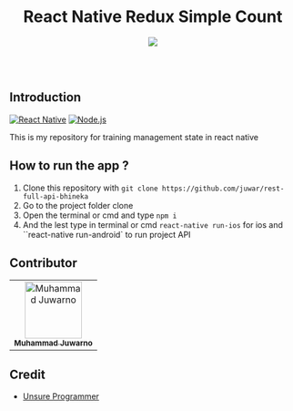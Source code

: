 <h1 align='center'>React Native Redux Simple Count</h1>

<p align='center'>
  <img src='https://miro.medium.com/max/1838/1*-B6I9Z__mLkkiSShRLR4iQ.png' />
  </a>
</p>

<br>
<br>

## Introduction
[![React Native](https://img.shields.io/badge/Express%20-4.17.1-blue.svg?style=rounded-square)](https://expressjs.com/)
[![Node.js](https://img.shields.io/badge/Node.js-v.11.15-green.svg?style=rounded-square)](https://nodejs.org/)

This is my repository for training management state in react native

## How to run the app ?
1. Clone this repository with `git clone https://github.com/juwar/rest-full-api-bhineka`
2. Go to the project folder clone
3. Open the terminal or cmd and type `npm i`
4. And the lest type in terminal or cmd `react-native run-ios` for ios and ``react-native run-android` to run project API

## Contributor
<table>
  <tr>
    <td align="center"><a href="https://github.com/juwar"><img src="https://avatars3.githubusercontent.com/u/50343114?s=400&v=4" width="100px;" alt="Muhammad Juwarno"/><br /><sub><b>Muhammad Juwarno</b></sub></a><br />
  </tr>
</table>

## Credit
* [Unsure Programmer](https://www.youtube.com/watch?v=KcC8KZ_Ga2M&t=325s)